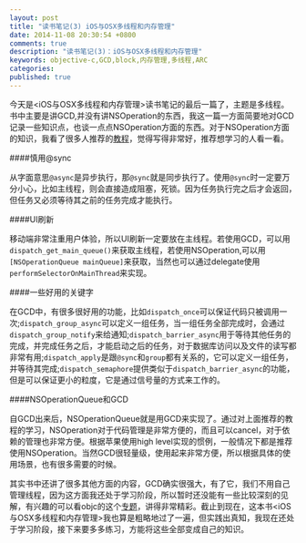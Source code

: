 ```yaml
---
layout: post
title: "读书笔记(3) iOS与OSX多线程和内存管理"
date: 2014-11-08 20:30:54 +0800
comments: true
description: "读书笔记(3)：iOS与OSX多线程和内存管理" 
keywords: objective-c,GCD,block,内存管理,多线程,ARC
categories: 
published: true
---
```

今天是<iOS与OSX多线程和内存管理>读书笔记的最后一篇了，主题是多线程。书中主要是讲GCD,并没有讲NSOperation的东西，我这一篇一方面简要地对GCD记录一些知识点，也谈一点点NSOperation方面的东西。对于NSOperation方面的知识，我看了很多人推荐的[教程](http://www.raywenderlich.com/19788/how-to-use-nsoperations-and-nsoperationqueues)，觉得写得非常好，推荐想学习的人看一看。

####慎用@sync

从字面意思`@async`是异步执行，那`@sync`就是同步执行了。使用`@sync`时一定要万分小心，比如主线程，则会直接造成阻塞，死锁。因为任务执行完之后才会返回，但任务又必须等待其之前的任务完成才能执行。

<!--more-->

####UI刷新

移动端非常注重用户体验，所以UI刷新一定要放在主线程。若使用GCD，可以用`dispatch_get_main_queue()`来获取主线程，若使用NSOperation,可以用`[NSOperationQueue mainQueue]`来获取，当然也可以通过delegate使用`performSelectorOnMainThread`来实现。

####一些好用的关键字

在GCD中，有很多很好用的功能，比如`dispatch_once`可以保证代码只被调用一次;`dispatch_group_async`可以定义一组任务，当一组任务全部完成时，会通过`dispatch_group_notify`来给通知;`dispatch_barrier_async`用于等待其他任务的完成，并完成任务之后，才能启动之后的任务，对于数据库访问以及文件的读写都非常有用;`dispatch_apply`是跟`@sync`和`group`都有关系的，它可以定义一组任务，并等待其完成;`dispatch_semaphore`提供类似于`dispatch_barrier_async`的功能，但是可以保证更小的粒度，它是通过信号量的方式来工作的。

####NSOperationQueue和GCD

自GCD出来后，NSOperationQueue就是用GCD来实现了。通过对上面推荐的教程的学习，NSOperation对于代码管理是非常方便的，而且可以cancel，对于依赖的管理也非常方便。根据苹果使用high level实现的惯例，一般情况下都是推荐使用NSOperation。当然GCD很轻量级，使用起来非常方便，所以根据具体的使用场景，也有很多需要的时候。

其实书中还讲了很多其他方面的内容，GCD确实很强大，有了它，我们不用自己管理线程，因为这方面我还处于学习阶段，所以暂时还没能有一些比较深刻的见解，有兴趣的可以看objc的这个[专题](http://objcio.cn/issue-2/)，讲得非常精彩。截止到现在，这本书<iOS与OSX多线程和内存管理>我也算是粗略地过了一遍，但实践出真知，我现在还处于学习阶段，接下来要多多练习，方能将这些全部变成自己的知识。